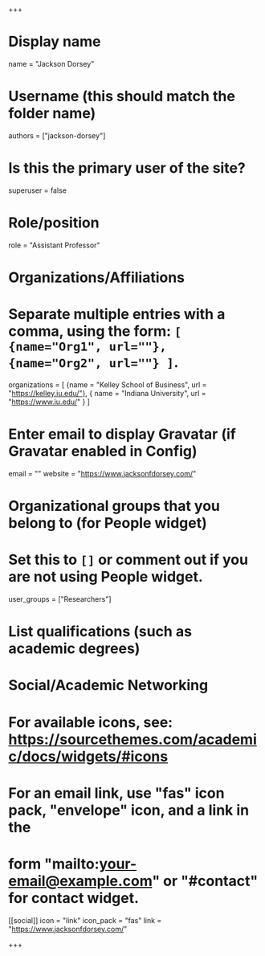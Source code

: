 +++
# Display name
name = "Jackson Dorsey"

# Username (this should match the folder name)
authors = ["jackson-dorsey"]

# Is this the primary user of the site?
superuser = false

# Role/position
role = "Assistant Professor"

# Organizations/Affiliations
#   Separate multiple entries with a comma, using the form: `[ {name="Org1", url=""}, {name="Org2", url=""} ]`.
organizations = [ {name = "Kelley School of Business", url = "https://kelley.iu.edu/"},
{ name = "Indiana University", url = "https://www.iu.edu/" } ]

# Enter email to display Gravatar (if Gravatar enabled in Config)
email = ""
website = "https://www.jacksonfdorsey.com/"

# Organizational groups that you belong to (for People widget)
#   Set this to `[]` or comment out if you are not using People widget.
user_groups = ["Researchers"]

# List qualifications (such as academic degrees)

# Social/Academic Networking
# For available icons, see: https://sourcethemes.com/academic/docs/widgets/#icons
#   For an email link, use "fas" icon pack, "envelope" icon, and a link in the
#   form "mailto:your-email@example.com" or "#contact" for contact widget.

[[social]]
  icon = "link"
  icon_pack = "fas"
  link = "https://www.jacksonfdorsey.com/"

+++

